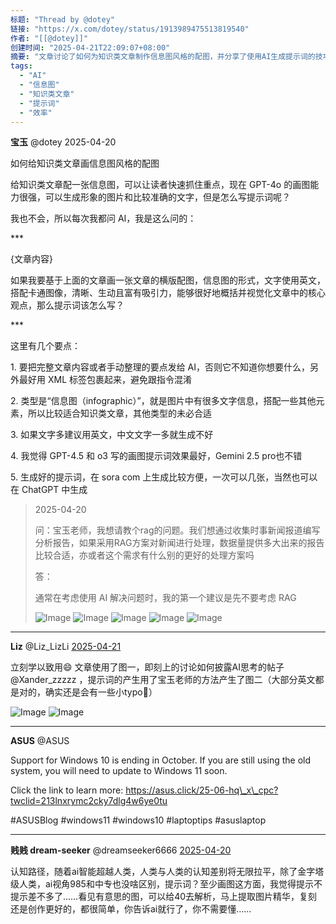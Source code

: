 ```yaml
---
标题: "Thread by @dotey"
链接: "https://x.com/dotey/status/1913989475513819540"
作者: "[[@dotey]]"
创建时间: "2025-04-21T22:09:07+08:00"
摘要: "文章讨论了如何为知识类文章制作信息图风格的配图，并分享了使用AI生成提示词的技巧。"
tags:
  - "AI"
  - "信息图"
  - "知识类文章"
  - "提示词"
  - "效率"
---
```

**宝玉** @dotey 2025-04-20

如何给知识类文章画信息图风格的配图

给知识类文章配一张信息图，可以让读者快速抓住重点，现在 GPT-4o 的画图能力很强，可以生成形象的图片和比较准确的文字，但是怎么写提示词呢？

我也不会，所以每次我都问 AI，我是这么问的：

\*\*\*

<article>

{文章内容}

</article>

如果我要基于上面的文章画一张文章的横版配图，信息图的形式，文字使用英文，搭配卡通图像，清晰、生动且富有吸引力，能够很好地概括并视觉化文章中的核心观点，那么提示词该怎么写？

\*\*\*

这里有几个要点：

1\. 要把完整文章内容或者手动整理的要点发给 AI，否则它不知道你想要什么，另外最好用 XML 标签包裹起来，避免跟指令混淆

2\. 类型是“信息图（infographic）”，就是图片中有很多文字信息，搭配一些其他元素，所以比较适合知识类文章，其他类型的未必合适

3\. 如果文字多建议用英文，中文文字一多就生成不好

4\. 我觉得 GPT-4.5 和 o3 写的画图提示词效果最好，Gemini 2.5 pro也不错

5\. 生成好的提示词，在 sora com 上生成比较方便，一次可以几张，当然也可以在 ChatGPT 中生成

> 2025-04-20
> 
> 问：宝玉老师，我想请教个rag的问题。我们想通过收集时事新闻报道编写分析报告，如果采用RAG方案对新闻进行处理，数据量提供多大出来的报告比较合适，亦或者这个需求有什么别的更好的处理方案吗
> 
> 答：
> 
> 通常在考虑使用 AI 解决问题时，我的第一个建议是先不要考虑 RAG
> 
> ![Image](https://pbs.twimg.com/media/Go_bOA7WoAAjqzy?format=jpg&name=large) ![Image](https://pbs.twimg.com/media/Go_bPxZXcAAmVFw?format=jpg&name=large) ![Image](https://pbs.twimg.com/media/Go_bQ2pW0AAp8kz?format=jpg&name=large) ![Image](https://pbs.twimg.com/media/Go_bR_nXsAEY3s_?format=jpg&name=large) ![Image](https://pbs.twimg.com/media/Go9eiuGXQAAfh8B?format=jpg&name=large)

---

**Liz** @Liz\_LizLi [2025-04-21](https://x.com/Liz_LizLi/status/1914126849166418303)

立刻学以致用😄 文章使用了图一，即刻上的讨论如何披露AI思考的帖子@Xander\_zzzzz ，提示词的产生用了宝玉老师的方法产生了图二（大部分英文都是对的，确实还是会有一些小typo🤣）

![Image](https://pbs.twimg.com/media/GpBYNkgbwAAh-x7?format=jpg&name=large) ![Image](https://pbs.twimg.com/media/GpBYNkibkAAm4up?format=jpg&name=large)

---

**ASUS** @ASUS

Support for Windows 10 is ending in October. If you are still using the old system, you will need to update to Windows 11 soon.

Click the link to learn more: https://asus.click/25-06-hq\_x\_cpc?twclid=213lnxrymc2cky7dlg4w6ye0tu

#ASUSBlog #windows11 #windows10 #laptoptips #asuslaptop

---

**贱贱 dream-seeker** @dreamseeker6666 [2025-04-20](https://x.com/dreamseeker6666/status/1914096819153633468)

认知路径，随着ai智能超越人类，人类与人类的认知差别将无限拉平，除了金字塔级人类，ai视角985和中专也没啥区别，提示词？至少画图这方面，我觉得提示不提示差不多了……看见有意思的图，可以给40去解析，马上提取图片精华，复刻还是创作更好的，都很简单，你告诉ai就行了，你不需要懂……